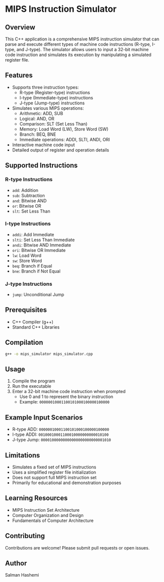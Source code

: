# MIPS Instruction Simulator

## Overview

This C++ application is a comprehensive MIPS instruction simulator that can parse and execute different types of machine code instructions (R-type, I-type, and J-type). The simulator allows users to input a 32-bit machine code instruction and simulates its execution by manipulating a simulated register file.

## Features

- Supports three instruction types:
  - R-type (Register-type) instructions
  - I-type (Immediate-type) instructions
  - J-type (Jump-type) instructions
- Simulates various MIPS operations:
  - Arithmetic: ADD, SUB
  - Logical: AND, OR
  - Comparison: SLT (Set Less Than)
  - Memory: Load Word (LW), Store Word (SW)
  - Branch: BEQ, BNE
  - Immediate operations: ADDI, SLTI, ANDI, ORI
- Interactive machine code input
- Detailed output of register and operation details

## Supported Instructions

### R-type Instructions
- `add`: Addition
- `sub`: Subtraction
- `and`: Bitwise AND
- `or`: Bitwise OR
- `slt`: Set Less Than

### I-type Instructions
- `addi`: Add Immediate
- `slti`: Set Less Than Immediate
- `andi`: Bitwise AND Immediate
- `ori`: Bitwise OR Immediate
- `lw`: Load Word
- `sw`: Store Word
- `beq`: Branch if Equal
- `bne`: Branch if Not Equal

### J-type Instructions
- `jump`: Unconditional Jump

## Prerequisites

- C++ Compiler (g++)
- Standard C++ Libraries

## Compilation

```bash
g++ -o mips_simulator mips_simulator.cpp
```

## Usage

1. Compile the program
2. Run the executable
3. Enter a 32-bit machine code instruction when prompted
   - Use 0 and 1 to represent the binary instruction
   - Example: `00000010001100101000100000100000`

## Example Input Scenarios

- R-type ADD: `00000010001100101000100000100000`
- I-type ADDI: `00100010001100010000000000010100`
- J-type Jump: `00001000000000000000000000001010`

## Limitations

- Simulates a fixed set of MIPS instructions
- Uses a simplified register file initialization
- Does not support full MIPS instruction set
- Primarily for educational and demonstration purposes

## Learning Resources

- MIPS Instruction Set Architecture
- Computer Organization and Design
- Fundamentals of Computer Architecture

## Contributing

Contributions are welcome! Please submit pull requests or open issues.


## Author

Salman Hashemi

